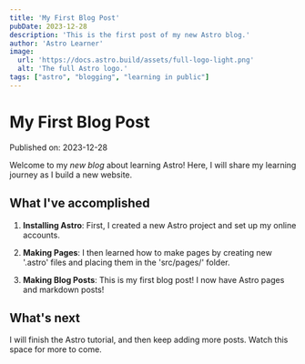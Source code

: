 ```yaml
---
title: 'My First Blog Post'
pubDate: 2023-12-28
description: 'This is the first post of my new Astro blog.'
author: 'Astro Learner'
image: 
  url: 'https://docs.astro.build/assets/full-logo-light.png'
  alt: 'The full Astro logo.'
tags: ["astro", "blogging", "learning in public"]
---
```


# My First Blog Post

Published on: 2023-12-28

Welcome to my *new blog* about learning Astro!  Here, I will share my learning journey as I build a new website.

## What I've accomplished

1. **Installing Astro**: First, I created a new Astro project and set up my online accounts.

2. **Making Pages**: I then learned how to make pages by creating new '.astro' files and placing them in the 'src/pages/' folder.

3. **Making Blog Posts**: This is my first blog post!  I now have Astro pages and markdown posts!

## What's next

I will finish the Astro tutorial, and then keep adding more posts.  Watch this space for more to come.
